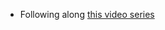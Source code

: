 - Following along [this video series](https://www.youtube.com/playlist?list=PL4cUxeGkcC9jBcybHMTIia56aV21o2cZ8)
